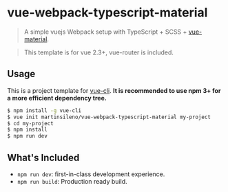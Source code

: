 # vue-webpack-typescript-material

> A simple vuejs Webpack setup with TypeScript + SCSS + [vue-material](https://github.com/vuematerial/vue-material).

> This template is for vue 2.3+, vue-router is included.

## Usage

This is a project template for [vue-cli](https://github.com/vuejs/vue-cli). **It is recommended to use npm 3+ for a more efficient dependency tree.**

``` bash
$ npm install -g vue-cli
$ vue init martinsileno/vue-webpack-typescript-material my-project
$ cd my-project
$ npm install
$ npm run dev
```

## What's Included

- `npm run dev`: first-in-class development experience.
- `npm run build`: Production ready build.

